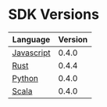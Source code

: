 # SDK Versions

| Language | Version |
| -------- | ------- |
| [Javascript](https://www.npmjs.com/package/ergonames) | 0.4.0 |
| [Rust](https://crates.io/crates/ergonames) | 0.4.4 |
| [Python](https://pypi.org/project/ergonames/) | 0.4.0 |
| [Scala](https://github.com/ergonames/ergo-names-scala-sdk/packages/1517404) | 0.4.0 |